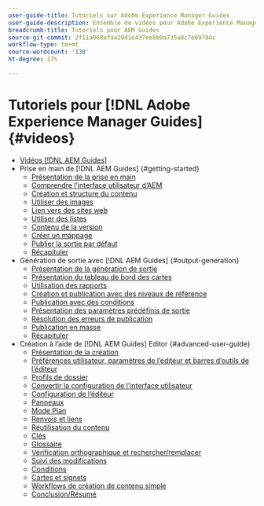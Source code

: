 ```yaml
---
user-guide-title: Tutoriels sur Adobe Experience Manager Guides
user-guide-description: Ensemble de vidéos pour Adobe Experience Manager Guides.
breadcrumb-title: Tutoriels pour AEM Guides
source-git-commit: 2f11a068afaa2941e437ee8b0a735a8c7e69784c
workflow-type: tm+mt
source-wordcount: '130'
ht-degree: 17%

---
```



# Tutoriels pour [!DNL Adobe Experience Manager Guides] {#videos}

+ [Vidéos [!DNL AEM Guides]](overview.md)
+ Prise en main de [!DNL AEM Guides] {#getting-started}
   + [Présentation de la prise en main](./course-1/overview.md)
   + [Comprendre l’interface utilisateur d’AEM](./course-1/understanding-the-aem-user-interface.md)
   + [Création et structure du contenu](./course-1/creating-and-structuring-content.md)
   + [Utiliser des images](./course-1/working-with-images.md)
   + [Lien vers des sites web](./course-1/linking-to-websites.md)
   + [Utiliser des listes](./course-1/working-with-lists.md)
   + [Contenu de la version](./course-1/versioning-content.md)
   + [Créer un mappage](./course-1/creating-a-map.md)
   + [Publier la sortie par défaut](./course-1/publishing-default-output.md)
   + [Récapituler](./course-1/recap.md)
+ Génération de sortie avec [!DNL AEM Guides] {#output-generation}
   + [Présentation de la génération de sortie](./course-2/overview.md)
   + [Présentation du tableau de bord des cartes](./course-2/introduction-to-the-map-dashboard.md)
   + [Utilisation des rapports](./course-2/working-with-reports.md)
   + [Création et publication avec des niveaux de référence](./course-2/creating-and-publishing-with-baselines.md)
   + [Publication avec des conditions](./course-2/publishing-with-conditions.md)
   + [Présentation des paramètres prédéfinis de sortie](./course-2/output-presets.md)
   + [Résolution des erreurs de publication](./course-2/troubleshooting-publishing-errors.md)
   + [Publication en masse](./course-2/bulk-publishing.md)
   + [Récapituler](./course-2/recap.md)
+ Création à l’aide de [!DNL AEM Guides] Editor {#advanced-user-guide}
   + [Présentation de la création](./course-3/overview.md)
   + [Préférences utilisateur, paramètres de l’éditeur et barres d’outils de l’éditeur](./course-3/user-settings-preferences-toolbars.md)
   + [Profils de dossier](./course-3/folder-profiles.md)
   + [Convertir la configuration de l’interface utilisateur](./course-3/conver-ui-config.md)
   + [Configuration de l’éditeur](./course-3/editor-configuration.md)
   + [Panneaux](./course-3/panels.md)
   + [Mode Plan](./course-3/outline-view.md)
   + [Renvois et liens](./course-3/cross-references-and-links.md)
   + [Réutilisation du contenu](./course-3/content-reuse.md)
   + [Clés](./course-3/keys.md)
   + [Glossaire](./course-3/glossary.md)
   + [Vérification orthographique et rechercher/remplacer](./course-3/spell-check.md)
   + [Suivi des modifications](./course-3/track-changes.md)
   + [Conditions](./course-3/conditions.md)
   + [Cartes et signets](./course-3/maps-and-bookmaps.md)
   + [Workflows de création de contenu simple](./course-3/simple-content-creation-workflows.md)
   + [Conclusion/Résumé](./course-3/recap.md)